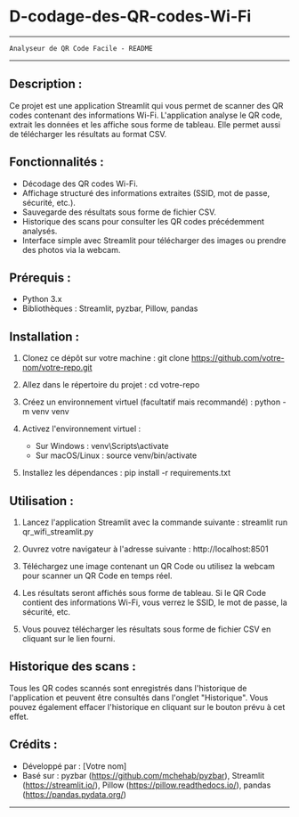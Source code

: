 ﻿# D-codage-des-QR-codes-Wi-Fi
--------------------------------------------------------
    Analyseur de QR Code Facile - README
--------------------------------------------------------

Description :
-------------
Ce projet est une application Streamlit qui vous permet de scanner des QR codes contenant des informations Wi-Fi. L'application analyse le QR code, extrait les données et les affiche sous forme de tableau. Elle permet aussi de télécharger les résultats au format CSV.

Fonctionnalités :
-----------------
- Décodage des QR codes Wi-Fi.
- Affichage structuré des informations extraites (SSID, mot de passe, sécurité, etc.).
- Sauvegarde des résultats sous forme de fichier CSV.
- Historique des scans pour consulter les QR codes précédemment analysés.
- Interface simple avec Streamlit pour télécharger des images ou prendre des photos via la webcam.

Prérequis :
-----------
- Python 3.x
- Bibliothèques : Streamlit, pyzbar, Pillow, pandas

Installation :
-------------
1. Clonez ce dépôt sur votre machine :
   git clone https://github.com/votre-nom/votre-repo.git

2. Allez dans le répertoire du projet :
   cd votre-repo

3. Créez un environnement virtuel (facultatif mais recommandé) :
   python -m venv venv

4. Activez l'environnement virtuel :
   - Sur Windows : venv\Scripts\activate
   - Sur macOS/Linux : source venv/bin/activate

5. Installez les dépendances :
   pip install -r requirements.txt

Utilisation :
-------------
1. Lancez l'application Streamlit avec la commande suivante :
   streamlit run qr_wifi_streamlit.py

2. Ouvrez votre navigateur à l'adresse suivante :
   http://localhost:8501

3. Téléchargez une image contenant un QR Code ou utilisez la webcam pour scanner un QR Code en temps réel.

4. Les résultats seront affichés sous forme de tableau. Si le QR Code contient des informations Wi-Fi, vous verrez le SSID, le mot de passe, la sécurité, etc.

5. Vous pouvez télécharger les résultats sous forme de fichier CSV en cliquant sur le lien fourni.

Historique des scans :
-----------------------
Tous les QR codes scannés sont enregistrés dans l'historique de l'application et peuvent être consultés dans l'onglet "Historique". Vous pouvez également effacer l'historique en cliquant sur le bouton prévu à cet effet.

Crédits :
---------
- Développé par : [Votre nom]
- Basé sur : pyzbar (https://github.com/mchehab/pyzbar), Streamlit (https://streamlit.io/), Pillow (https://pillow.readthedocs.io/), pandas (https://pandas.pydata.org/)

--------------------------------------------------------
